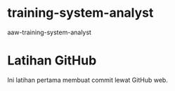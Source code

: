 # training-system-analyst
aaw-training-system-analyst

# Latihan GitHub
Ini latihan pertama membuat commit lewat GitHub web.

